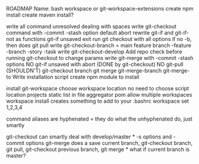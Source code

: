ROADMAP
Name: bash workspace or git-workspace-extensions
create npm install
create maven install?


write all command
	unresolved dealing with spaces
write git-checkout command with -commit -stash option default abort
rewrite git-if and git-if-not as functions
	git-if unsaved exit
	run git checkout with all options
	if no -b, then does git pull
write git-checkout-branch = main feature branch -feature -branch -story -task
write git-checkout-develop
	Add repo check before running git-checkout to change params
write git-merge with -commit -stash options
	NO git-if unsaved with abort (DONE by git-checkout)
	NO git-pull (SHOULDN'T)
	git-checkout branch
	git merge
git-merge-branch
git-merge-to
Write installation script
create npm module to install

install git-workspace
		choose workspace location
		no need to choose script location
		projects
				static list in file
				aggregator pom
		allow multiple workspaces
workspace install creates something to add to your .bashrc
workspace set 1,2,3,4


command aliases are hyphenated = they do what the unhyphenated do, just smartly

git-checkout can smartly deal with develop/master
		* -s options and -commit options
git-merge does a save current branch, git-checkout branch, git pull, git-checkout previous branch, git merge
		* what if current branch is master? 